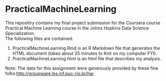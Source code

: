 PracticalMachineLearning
===========================================

This repositiry contains my final project submission for the Coursera course Practical Machine Learning course in the Johns Hopkins Data Science Specialization.  
The following files are contained:

1. PracticalMachineLearning.Rmd is an R Markdown file that generates the HTML document (takes about 25 minutes to Knit on my computer FYI).
2. PracticalMachineLearning.html is an html file that describes my analysis.


Note: The data for this assignment were generously provided by these fine folks:http://groupware.les.inf.puc-rio.br/har 
